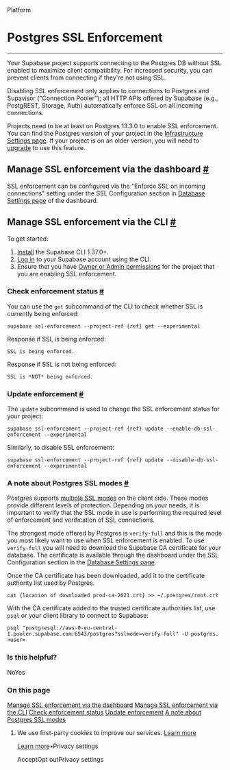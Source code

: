 Platform

# Postgres SSL Enforcement

* * *

Your Supabase project supports connecting to the Postgres DB without SSL enabled to maximize client compatibility. For increased security, you can prevent clients from connecting if they're not using SSL.

Disabling SSL enforcement only applies to connections to Postgres and Supavisor ("Connection Pooler"); all HTTP APIs offered by Supabase (e.g., PostgREST, Storage, Auth) automatically enforce SSL on all incoming connections.

Projects need to be at least on Postgres 13.3.0 to enable SSL enforcement. You can find the Postgres version of your project in the [Infrastructure Settings page](https://supabase.com/dashboard/project/_/settings/infrastructure). If your project is on an older version, you will need to
[upgrade](https://supabase.com/docs/guides/platform/migrating-and-upgrading-projects#upgrade-your-project) to use this feature.

## Manage SSL enforcement via the dashboard [\#](https://supabase.com/docs/guides/platform/ssl-enforcement\#manage-ssl-enforcement-via-the-dashboard)

SSL enforcement can be configured via the "Enforce SSL on incoming connections" setting under the SSL Configuration section in [Database Settings page](https://supabase.com/dashboard/project/_/settings/database) of the dashboard.

## Manage SSL enforcement via the CLI [\#](https://supabase.com/docs/guides/platform/ssl-enforcement\#manage-ssl-enforcement-via-the-cli)

To get started:

1. [Install](https://supabase.com/docs/guides/cli) the Supabase CLI 1.37.0+.
2. [Log in](https://supabase.com/docs/guides/getting-started/local-development#log-in-to-the-supabase-cli) to your Supabase account using the CLI.
3. Ensure that you have [Owner or Admin permissions](https://supabase.com/docs/guides/platform/access-control#manage-team-members) for the project that you are enabling SSL enforcement.

### Check enforcement status [\#](https://supabase.com/docs/guides/platform/ssl-enforcement\#check-enforcement-status)

You can use the `get` subcommand of the CLI to check whether SSL is currently being enforced:

`
supabase ssl-enforcement --project-ref {ref} get --experimental
`

Response if SSL is being enforced:

`
SSL is being enforced.
`

Response if SSL is not being enforced:

`
SSL is *NOT* being enforced.
`

### Update enforcement [\#](https://supabase.com/docs/guides/platform/ssl-enforcement\#update-enforcement)

The `update` subcommand is used to change the SSL enforcement status for your project:

`
supabase ssl-enforcement --project-ref {ref} update --enable-db-ssl-enforcement --experimental
`

Similarly, to disable SSL enforcement:

`
supabase ssl-enforcement --project-ref {ref} update --disable-db-ssl-enforcement --experimental
`

### A note about Postgres SSL modes [\#](https://supabase.com/docs/guides/platform/ssl-enforcement\#a-note-about-postgres-ssl-modes)

Postgres supports [multiple SSL modes](https://www.postgresql.org/docs/current/libpq-ssl.html#LIBPQ-SSL-PROTECTION) on the client side. These modes provide different levels of protection. Depending on your needs, it is important to verify that the SSL mode in use is performing the required level of enforcement and verification of SSL connections.

The strongest mode offered by Postgres is `verify-full` and this is the mode you most likely want to use when SSL enforcement is enabled. To use `verify-full` you will need to download the Supabase CA certificate for your database. The certificate is available through the dashboard under the SSL Configuration section in the [Database Settings page](https://supabase.com/dashboard/project/_/settings/database).

Once the CA certificate has been downloaded, add it to the certificate authority list used by Postgres.

`
cat {location of downloaded prod-ca-2021.crt} >> ~/.postgres/root.crt
`

With the CA certificate added to the trusted certificate authorities list, use `psql` or your client library to connect to Supabase:

`
psql "postgresql://aws-0-eu-central-1.pooler.supabase.com:6543/postgres?sslmode=verify-full" -U postgres.<user>
`

### Is this helpful?

NoYes

### On this page

[Manage SSL enforcement via the dashboard](https://supabase.com/docs/guides/platform/ssl-enforcement#manage-ssl-enforcement-via-the-dashboard) [Manage SSL enforcement via the CLI](https://supabase.com/docs/guides/platform/ssl-enforcement#manage-ssl-enforcement-via-the-cli) [Check enforcement status](https://supabase.com/docs/guides/platform/ssl-enforcement#check-enforcement-status) [Update enforcement](https://supabase.com/docs/guides/platform/ssl-enforcement#update-enforcement) [A note about Postgres SSL modes](https://supabase.com/docs/guides/platform/ssl-enforcement#a-note-about-postgres-ssl-modes)

1. We use first-party cookies to improve our services. [Learn more](https://supabase.com/privacy#8-cookies-and-similar-technologies-used-on-our-european-services)



   [Learn more](https://supabase.com/privacy#8-cookies-and-similar-technologies-used-on-our-european-services)•Privacy settings





   AcceptOpt outPrivacy settings